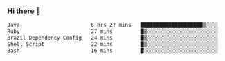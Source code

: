 ### Hi there 👋

<!--START_SECTION:waka-->

```txt
Java                       6 hrs 27 mins   ████████████████████▒░░░░   80.95 %
Ruby                       27 mins         █▒░░░░░░░░░░░░░░░░░░░░░░░   05.64 %
Brazil Dependency Config   24 mins         █▒░░░░░░░░░░░░░░░░░░░░░░░   05.03 %
Shell Script               22 mins         █▒░░░░░░░░░░░░░░░░░░░░░░░   04.74 %
Bash                       16 mins         █░░░░░░░░░░░░░░░░░░░░░░░░   03.36 %
```

<!--END_SECTION:waka-->

<!--
**jerry-shao/jerry-shao** is a ✨ _special_ ✨ repository because its `README.md` (this file) appears on your GitHub profile.

Here are some ideas to get you started:

- 🔭 I’m currently working on ...
- 🌱 I’m currently learning ...
- 👯 I’m looking to collaborate on ...
- 🤔 I’m looking for help with ...
- 💬 Ask me about ...
- 📫 How to reach me: ...
- 😄 Pronouns: ...
- ⚡ Fun fact: ...
-->
